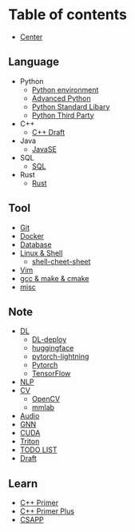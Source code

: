 # Table of contents

- [Center](README.md)

## Language

- Python
  - [Python environment](language/python/python_environment_usage.md)
  - [Advanced Python](language/python/python_advanced.md)
  - [Python Standard Libary](language/python/python_standard_library.md)
  - [Python Third Party](language/python/python_third_party.md)
- C++
  - [C++ Draft](language/cplusplus/cpp_draft.md)
- Java
  - [JavaSE](language/java/javase.md)
- SQL
  - [SQL](language/sql/sql.md)
- Rust
  - [Rust](language/rust/rust.md)

## Tool

- [Git](tool/git.md)
- [Docker](tool/docker.md)
- [Database](tool/database.md)
- [Linux & Shell](tool/linux_and_shell.md)
  - [shell-cheet-sheet](tool/shell_cheat_sheet.md)
- [Vim](tool/vim.md)
- [gcc & make & cmake](tool/make.md)
- [misc](tool/misc_tools.md)

## Note

- [DL](note/dl.md)
  - [DL-deploy](note/dl-deploy.md)
  - [huggingface](note/huggingface.md)
  - [pytorch-lightning](note/pytorch-lightning.md)
  - [Pytorch](note/pytorch.md)
  - [TensorFlow](note/tensorflow.md)
- [NLP](note/nlp.md)
- [CV](note/cv.md)
  - [OpenCV](note/opencv.md)
  - [mmlab](note/mmlab.md)
- [Audio](note/audio.md)
- [GNN](note/gnn.md)
- [CUDA](note/cuda.md)
- [Triton](note/triton.md)
- [TODO LIST](note/plan.md)
- [Draft](note/draft.md)

## Learn

- [C++ Primer](learn/c++primer_5ed.md)
- [C++ Primer Plus](learn/c++primerplus_6ed.md)
- [CSAPP](learn/csapp.md)
